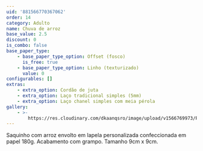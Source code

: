 ```yaml
---
uid: '881566770367062'
order: 14
category: Adulto
name: Chuva de arroz
base_value: 2.5
discount: 0
is_combo: false
base_paper_type:
    - base_paper_type_option: Offset (fosco)
      is_free: true
    - base_paper_type_option: Linho (texturizado)
      value: 0
configurables: []
extras:
    - extra_option: Cordão de juta
    - extra_option: Laço tradicional simples (5mm)
    - extra_option: Laço chanel simples com meia pérola
gallery:
    - >-
        https://res.cloudinary.com/dkaanqsro/image/upload/v1566769973/Papelaria%20adulto/Chuva_de_arroz_1_gxodsp.jpg
---
```


Saquinho com arroz envolto em lapela personalizada confeccionada em papel 180g. Acabamento com grampo. Tamanho 9cm x 9cm.
